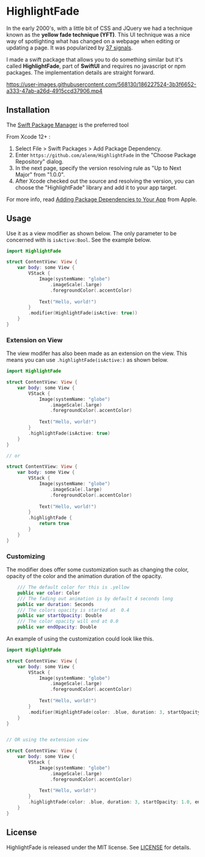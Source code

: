 # HighlightFade
In the early 2000's, with a little bit of CSS and JQuery we had a technique known as the **yellow fade technique (YFT)**. This UI technique was a nice way of spotlighting what has changed on a webpage when editing or updating a page. It was popularized by [37 signals](https://web.archive.org/web/20140302110432/https://signalvnoise.com/archives/000558.php).  

I made a swift package that allows you to do something similar but it's called **HighlightFade**, part of **SwiftUI** and requires no javascript or npm packages. The implementation details are straight forward.

https://user-images.githubusercontent.com/568130/186227524-3b3f6652-a333-47ab-a26d-4915ccd37906.mp4


## Installation

The [Swift Package Manager](https://swift.org/package-manager/) is the preferred tool

From Xcode 12+ :

1. Select File > Swift Packages > Add Package Dependency. 
2. Enter `https://github.com/alenm/HighlightFade` in the "Choose Package Repository" dialog.
2. In the next page, specify the version resolving rule as "Up to Next Major" from "1.0.0".
3. After Xcode checked out the source and resolving the version, you can choose the "HighlightFade" library and add it to your app target.

For more info, read [Adding Package Dependencies to Your App](https://developer.apple.com/documentation/xcode/adding_package_dependencies_to_your_app) from Apple.


## Usage
Use it as a view modifier as shown below. The only parameter to be concerned with is `isActive:Bool`. See the example below.

```swift
import HighlightFade

struct ContentView: View {
    var body: some View {
        VStack {
            Image(systemName: "globe")
                .imageScale(.large)
                .foregroundColor(.accentColor)
            
            Text("Hello, world!")
        }
        .modifier(HighlightFade(isActive: true))
    }
}
```

### Extension on View
The view modifer has also been made as an extension on the view. This means you can use `.highlightFade(isActive:)` as shown below.

```swift
import HighlightFade

struct ContentView: View {
    var body: some View {
        VStack {
            Image(systemName: "globe")
                .imageScale(.large)
                .foregroundColor(.accentColor)
            
            Text("Hello, world!")
        }
        .highlightFade(isActive: true)
    }
}

// or 

struct ContentView: View {
    var body: some View {
        VStack {
            Image(systemName: "globe")
                .imageScale(.large)
                .foregroundColor(.accentColor)
            
            Text("Hello, world!")
        }
        .highlightFade {
            return true
        }
    }
}
```

### Customizing
The modifier does offer some customization such as changing the color, opacity of the color and the animation duration of the opacity.

```swift
    /// The default color for this is .yellow
    public var color: Color
    /// The fading out animation is by default 4 seconds long
    public var duration: Seconds
    /// The colors opacity is started at  0.4
    public var startOpacity: Double
    /// The color opacity will end at 0.0
    public var endOpacity: Double
```

An example of using the customization could look like this.

```swift
import HighlightFade

struct ContentView: View {
    var body: some View {
        VStack {
            Image(systemName: "globe")
                .imageScale(.large)
                .foregroundColor(.accentColor)
            
            Text("Hello, world!")
        }
        .modifier(HighlightFade(color: .blue, duration: 3, startOpacity: 1.0, endOpacity: 0.2, isActive: true))
    }
}


// OR using the extension view

struct ContentView: View {
    var body: some View {
        VStack {
            Image(systemName: "globe")
                .imageScale(.large)
                .foregroundColor(.accentColor)
            
            Text("Hello, world!")
        }
        .highlightFade(color: .blue, duration: 3, startOpacity: 1.0, endOpacity: 0.2, isActive: true)
    }
}


```




##  License

HighlightFade is released under the MIT license. See [LICENSE](https://github.com/alenm/HighlightFade/blob/main/LICENSE.txt) for details.
